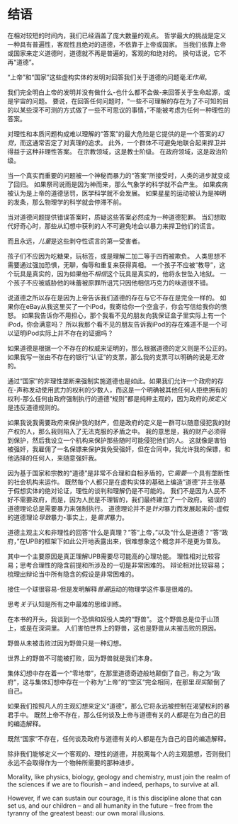 # 结语

在相对较短的时间内，我们已经涵盖了庞大数量的观点。 哲学最大的挑战是定义一种具有普遍性，客观性且绝对的道德，不依靠于上帝或国家。 当我们依靠上帝或国家来定义道德时，道德就不再是普遍的，客观的和绝对的。 换句话说，它不再“道德”。

“上帝”和“国家”这些虚构实体的发明对回答我们关于道德的问题毫*无作用*。

我们完全明白上帝的发明并没有做什么-也什么都不会做-来回答关于生命起源，或是宇宙的问题。 要说，在回答任何问题时，“一些不可理解的存在为了不可知的目的以某些深不可测的方式做了一些不可思议的事情，”不能被考虑为任何一种理性的答案。

对理性和本质问题构成难以理解的“答案”的最大危险是它提供的是一个答案的*幻觉*，而这通常否定了对真理的追求。 此外，一个群体不可避免地联合起来捍卫并得益于这种非理性答案。 在宗教领域，这是教士阶级。 在政府领域，这是政治阶级。

当一个真实而重要的问题被一个神秘而暴力的“答案”所接受时，人类的进步就变成了回归。 如果祭司说雨是因为神而来，那么气象学的科学就不会产生。 如果疾病被认为是上帝的道德惩罚，医学科学就不会发展。 如果星星的运动被认为是神明的发条，那么物理学的科学就会停滞不前。

当对道德问题提供错误答案时，质疑这些答案必然成为一种道德犯罪。 当幻想取代好奇心时，那些从幻想中获利的人不可避免地会以暴力来捍卫他们的谎言。

而且永远，*儿童*是这些剥夺性谎言的第一受害者。

孩子们不应因为吃糖果，玩标签，或是理解二加二等于四而被欺负。 人类思想不需要通过强加恐惧，无聊，侮辱和重复来获得真相。 一个孩子不应被“教导”，这个玩具是真实的，因为如果他不*相信*这个玩具是真实的，他将永世坠入地狱。 一个孩子不应被威胁他的味蕾被原罪所诅咒只因他相信巧克力的味道很不错。

说道德之所以存在是因为上帝告诉我们道德的存在与它不存在是完全一样的。 如果你在eBay从我这里买了一个iPod，我寄给你一个空盒子，你会写信给我你的愤怒。 如果我告诉你不用担心，那个我看不见的朋友向我保证盒子里实际上有一个iPod，你会满意吗？ 所以我那个看不见的朋友告诉我iPod的存在难道不是一个可以证明iPod实际上并不存在的证据吗？

如果道德是根据一个不存在的权威来证明的，那么根据道德的定义则是不公正的。 如果我写一张由不存在的银行“认证”的支票，那么我的支票可以明确的说是*无效*的。

通过“国家”的非理性垄断来强制实施道德也是如此。如果我们允许一个政府的存在-声称发动使用武力的权利的少数人，而这是一个明确被其他任何人拒绝拥有的权利-那么任何由政府强制执行的道德“规则”都是纯粹主观的，因为政府的*按定义*是违反道德规则的。

如果我说我需要政府来保护我的财产，但是政府的定义是一群可以随意侵犯我的财产权的人，那么我则陷入了无法克服的矛盾之中。 我的意思是，我的财产必须得到保护，然后我设立一个机构来保护那些随时可能侵犯他们的人。 这就像是害怕被强奸，我雇佣了一名保镖来保护我免受强奸，但在合同中，我允许我的保镖，和他选择的任何人，来随意强奸我。

因为基于国家和宗教的“道德”是非常不合理和自相矛盾的，它*需要*一个具有垄断性的社会机构来运作。 既然每个人都只是在虚构实体的基础上编造“道德”并主张基于假想实体的绝对论证，理性的谈判和理解仍是不可能的。 我们不是因为人民不好不需要政府，而是，因为人民是不理智的，我们最终建立了一个政府。 错误的道德理论总是需要暴力来强制执行。 道德理论并不是*针对*暴力而发展起来的-虚假的道德理论*导致*暴力-事实上，是*需求*暴力。

道德主观主义和非理性的回答“什么是真理？”答“上帝，”以及“什么是道德？”答“政府，”在UPB的框架下如此公开地表露出来，很难想象这个概念并不是更为普及。

其中一个主要原因是真正理解UPB需要尽可能高的心理功能。 理性相对比较容易；思考合理性的隐含前提和所涉及的一切是非常困难的。 辩论相对比较容易；梳理出辩论当中所有隐含的假设是非常困难的。

接住一个球很容易-但是发明解释*普遍*运动的物理学这件事是很难的。

思考*关于*认知是所有之中最难的思维训练。

在本书的开头，我谈到一个恐惧和奴役人类的“野兽”。 这个野兽总是位于山顶上，或是在深洞里。 人们害怕世界上的野兽，这也是野兽从未被击败的原因。

野兽从未被击败过因为野兽只是一种幻想。

世界上的野兽不可能被打败，因为野兽就是我们本身。

集体幻想中存在着一个“零地带”，在那里道德奇迹般地颠倒了自己，称之为“政府”，这与集体幻想中存在一个称为“上帝”的“空区”完全相同，在那里*现实*颠倒了自己。

如果我们按照凡人的主观幻想来定义“道德”，那么它将永远被控制在渴望权利的暴君手中。 既然上帝不存在，那么任何谈及上帝与道德有关的人都是在为自己的目的编造解释。

既然“国家”不存在，任何谈及政府与道德有关的人都是在为自己的目的编造解释。

除非我们能够定义一个客观的、理性的道德，并脱离每个人的主观臆想，否则我们永远不会取得作为一个物种所需要的那种进步。

Morality, like physics, biology, geology and chemistry, must join the realm of the sciences if we are to flourish – and indeed, perhaps, to survive at all.

However, if we can sustain our courage, it is this discipline alone that can set us, and our children – and all humanity in the future – free from the tyranny of the greatest beast: our own moral illusions.